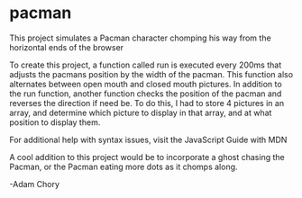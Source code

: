 # pacman
This project simulates a Pacman character chomping his way from the horizontal ends of the browser

To create this project, a function called run is executed every 200ms that adjusts the pacmans position by the width of the pacman. This function also alternates between open mouth and closed mouth pictures. In addition to the run function, another function checks the position of the pacman and reverses the direction if need be. To do this, I had to store 4 pictures in an array, and determine which picture to display in that array, and at what position to display them. 

For additional help with syntax issues, visit the JavaScript Guide with MDN 

A cool addition to this project would be to incorporate a ghost chasing the Pacman, or the Pacman eating more dots as it chomps along.

-Adam Chory
